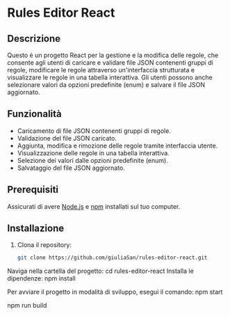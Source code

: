 # Rules Editor React

## Descrizione

Questo è un progetto React per la gestione e la modifica delle regole, che consente agli utenti di caricare e validare file JSON contenenti gruppi di regole, modificare le regole attraverso un'interfaccia strutturata e visualizzare le regole in una tabella interattiva. Gli utenti possono anche selezionare valori da opzioni predefinite (enum) e salvare il file JSON aggiornato.

## Funzionalità

- Caricamento di file JSON contenenti gruppi di regole.
- Validazione del file JSON caricato.
- Aggiunta, modifica e rimozione delle regole tramite interfaccia utente.
- Visualizzazione delle regole in una tabella interattiva.
- Selezione dei valori dalle opzioni predefinite (enum).
- Salvataggio del file JSON aggiornato.

## Prerequisiti

Assicurati di avere [Node.js](https://nodejs.org/) e [npm](https://www.npmjs.com/) installati sul tuo computer.

## Installazione

1. Clona il repository:

   ```bash
   git clone https://github.com/giuliaSan/rules-editor-react.git
Naviga nella cartella del progetto:
cd rules-editor-react
Installa le dipendenze:
npm install

Per avviare il progetto in modalità di sviluppo, esegui il comando:
npm start

npm run build

